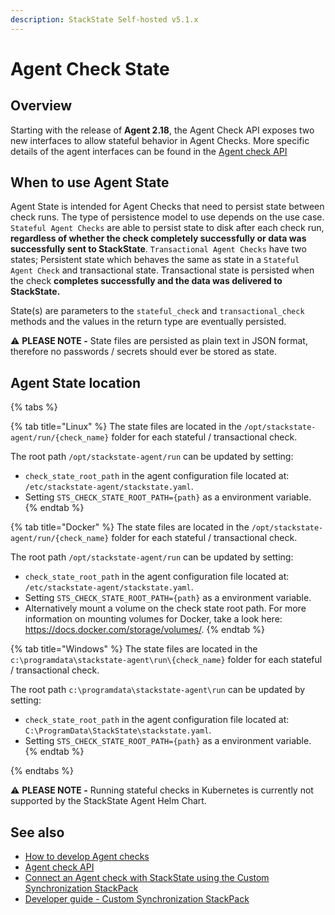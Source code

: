 ```yaml
---
description: StackState Self-hosted v5.1.x 
---
```


# Agent Check State

## Overview

Starting with the release of **Agent 2.18**, the Agent Check API exposes two new interfaces to allow stateful behavior in Agent Checks. More specific details of the agent interfaces can be found in the [Agent check API](agent-check-api.md)

## When to use Agent State

Agent State is intended for Agent Checks that need to persist state between check runs. The type of persistence model to use depends on the use case. `Stateful Agent Checks` are able to persist state to disk after each check run, **regardless of whether the check completely successfully or data was successfully sent to StackState**. `Transactional Agent Checks` have two states; Persistent state which behaves the same as state in a `Stateful Agent Check` and transactional state. Transactional state is persisted when the check **completes successfully and the data was delivered to StackState.**

State(s) are parameters to the `stateful_check` and `transactional_check` methods and the values in the return type are eventually persisted.

⚠️ **PLEASE NOTE -** State files are persisted as plain text in JSON format, therefore no passwords / secrets should ever be stored as state.

## Agent State location

{% tabs %}

{% tab title="Linux" %}
The state files are located in the `/opt/stackstate-agent/run/{check_name}` folder for each stateful / transactional check.

The root path `/opt/stackstate-agent/run` can be updated by setting:
- `check_state_root_path` in the agent configuration file located at: `/etc/stackstate-agent/stackstate.yaml`.
- Setting `STS_CHECK_STATE_ROOT_PATH={path}` as a environment variable.
{% endtab %}

{% tab title="Docker" %}
The state files are located in the `/opt/stackstate-agent/run/{check_name}` folder for each stateful / transactional check.

The root path `/opt/stackstate-agent/run` can be updated by setting:
- `check_state_root_path` in the agent configuration file located at: `/etc/stackstate-agent/stackstate.yaml`.
- Setting `STS_CHECK_STATE_ROOT_PATH={path}` as a environment variable.
- Alternatively mount a volume on the check state root path. For more information on mounting volumes for Docker, take a look here: https://docs.docker.com/storage/volumes/.
{% endtab %}

{% tab title="Windows" %}
The state files are located in the `c:\programdata\stackstate-agent\run\{check_name}` folder for each stateful / transactional check.

The root path `c:\programdata\stackstate-agent\run` can be updated by setting:
- `check_state_root_path` in the agent configuration file located at: `C:\ProgramData\StackState\stackstate.yaml`.
- Setting `STS_CHECK_STATE_ROOT_PATH={path}` as a environment variable.
{% endtab %}

{% endtabs %}


⚠️ **PLEASE NOTE -** Running stateful checks in Kubernetes is currently not supported by the StackState Agent Helm Chart.

## See also

* [How to develop Agent checks](how_to_develop_agent_checks.md)
* [Agent check API](agent-check-api.md)
* [Connect an Agent check with StackState using the Custom Synchronization StackPack](connect_agent_check_with_stackstate.md)
* [Developer guide - Custom Synchronization StackPack](../custom_synchronization_stackpack/)

